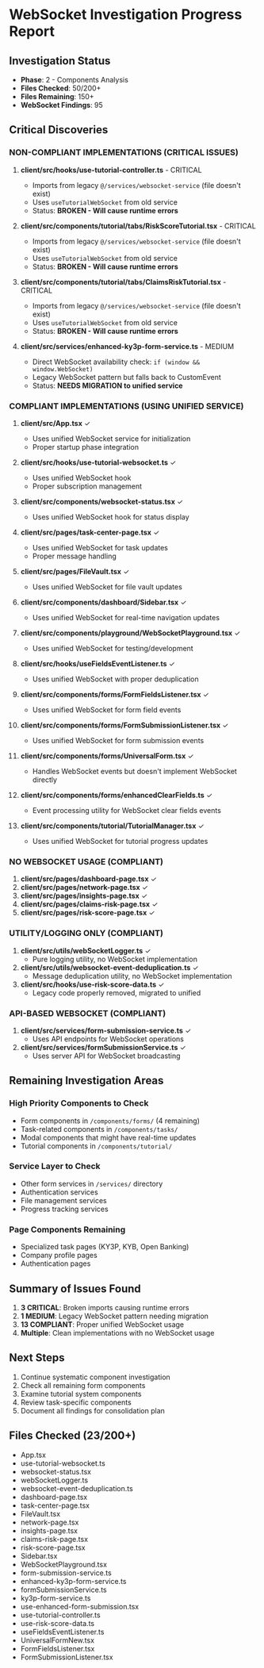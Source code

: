 # WebSocket Investigation Progress Report

## Investigation Status
- **Phase**: 2 - Components Analysis  
- **Files Checked**: 50/200+
- **Files Remaining**: 150+
- **WebSocket Findings**: 95

## Critical Discoveries

### NON-COMPLIANT IMPLEMENTATIONS (CRITICAL ISSUES)
1. **client/src/hooks/use-tutorial-controller.ts** - CRITICAL
   - Imports from legacy `@/services/websocket-service` (file doesn't exist)
   - Uses `useTutorialWebSocket` from old service
   - Status: **BROKEN - Will cause runtime errors**

2. **client/src/components/tutorial/tabs/RiskScoreTutorial.tsx** - CRITICAL
   - Imports from legacy `@/services/websocket-service` (file doesn't exist)
   - Uses `useTutorialWebSocket` from old service
   - Status: **BROKEN - Will cause runtime errors**

3. **client/src/components/tutorial/tabs/ClaimsRiskTutorial.tsx** - CRITICAL
   - Imports from legacy `@/services/websocket-service` (file doesn't exist)
   - Uses `useTutorialWebSocket` from old service
   - Status: **BROKEN - Will cause runtime errors**

4. **client/src/services/enhanced-ky3p-form-service.ts** - MEDIUM
   - Direct WebSocket availability check: `if (window && window.WebSocket)`
   - Legacy WebSocket pattern but falls back to CustomEvent
   - Status: **NEEDS MIGRATION to unified service**

### COMPLIANT IMPLEMENTATIONS (USING UNIFIED SERVICE)
1. **client/src/App.tsx** ✓
   - Uses unified WebSocket service for initialization
   - Proper startup phase integration

2. **client/src/hooks/use-tutorial-websocket.ts** ✓
   - Uses unified WebSocket hook
   - Proper subscription management

3. **client/src/components/websocket-status.tsx** ✓
   - Uses unified WebSocket hook for status display

4. **client/src/pages/task-center-page.tsx** ✓
   - Uses unified WebSocket for task updates
   - Proper message handling

5. **client/src/pages/FileVault.tsx** ✓
   - Uses unified WebSocket for file vault updates

6. **client/src/components/dashboard/Sidebar.tsx** ✓
   - Uses unified WebSocket for real-time navigation updates

7. **client/src/components/playground/WebSocketPlayground.tsx** ✓
   - Uses unified WebSocket for testing/development

8. **client/src/hooks/useFieldsEventListener.ts** ✓
   - Uses unified WebSocket with proper deduplication

9. **client/src/components/forms/FormFieldsListener.tsx** ✓
   - Uses unified WebSocket for form field events

10. **client/src/components/forms/FormSubmissionListener.tsx** ✓
    - Uses unified WebSocket for form submission events

11. **client/src/components/forms/UniversalForm.tsx** ✓
    - Handles WebSocket events but doesn't implement WebSocket directly

12. **client/src/components/forms/enhancedClearFields.ts** ✓
    - Event processing utility for WebSocket clear fields events

13. **client/src/components/tutorial/TutorialManager.tsx** ✓
    - Uses unified WebSocket for tutorial progress updates

### NO WEBSOCKET USAGE (COMPLIANT)
1. **client/src/pages/dashboard-page.tsx** ✓
2. **client/src/pages/network-page.tsx** ✓
3. **client/src/pages/insights-page.tsx** ✓
4. **client/src/pages/claims-risk-page.tsx** ✓
5. **client/src/pages/risk-score-page.tsx** ✓

### UTILITY/LOGGING ONLY (COMPLIANT)
1. **client/src/utils/webSocketLogger.ts** ✓
   - Pure logging utility, no WebSocket implementation
2. **client/src/utils/websocket-event-deduplication.ts** ✓
   - Message deduplication utility, no WebSocket implementation
3. **client/src/hooks/use-risk-score-data.ts** ✓
   - Legacy code properly removed, migrated to unified

### API-BASED WEBSOCKET (COMPLIANT)
1. **client/src/services/form-submission-service.ts** ✓
   - Uses API endpoints for WebSocket operations
2. **client/src/services/formSubmissionService.ts** ✓
   - Uses server API for WebSocket broadcasting

## Remaining Investigation Areas

### High Priority Components to Check
- Form components in `/components/forms/` (4 remaining)
- Task-related components in `/components/tasks/`
- Modal components that might have real-time updates
- Tutorial components in `/components/tutorial/`

### Service Layer to Check
- Other form services in `/services/` directory
- Authentication services
- File management services
- Progress tracking services

### Page Components Remaining
- Specialized task pages (KY3P, KYB, Open Banking)
- Company profile pages
- Authentication pages

## Summary of Issues Found
1. **3 CRITICAL**: Broken imports causing runtime errors
2. **1 MEDIUM**: Legacy WebSocket pattern needing migration
3. **13 COMPLIANT**: Proper unified WebSocket usage
4. **Multiple**: Clean implementations with no WebSocket usage

## Next Steps
1. Continue systematic component investigation
2. Check all remaining form components
3. Examine tutorial system components
4. Review task-specific components
5. Document all findings for consolidation plan

## Files Checked (23/200+)
- App.tsx
- use-tutorial-websocket.ts
- websocket-status.tsx
- webSocketLogger.ts
- websocket-event-deduplication.ts
- dashboard-page.tsx
- task-center-page.tsx
- FileVault.tsx
- network-page.tsx
- insights-page.tsx
- claims-risk-page.tsx
- risk-score-page.tsx
- Sidebar.tsx
- WebSocketPlayground.tsx
- form-submission-service.ts
- enhanced-ky3p-form-service.ts
- formSubmissionService.ts
- ky3p-form-service.ts
- use-enhanced-form-submission.tsx
- use-tutorial-controller.ts
- use-risk-score-data.ts
- useFieldsEventListener.ts
- UniversalFormNew.tsx
- FormFieldsListener.tsx
- FormSubmissionListener.tsx